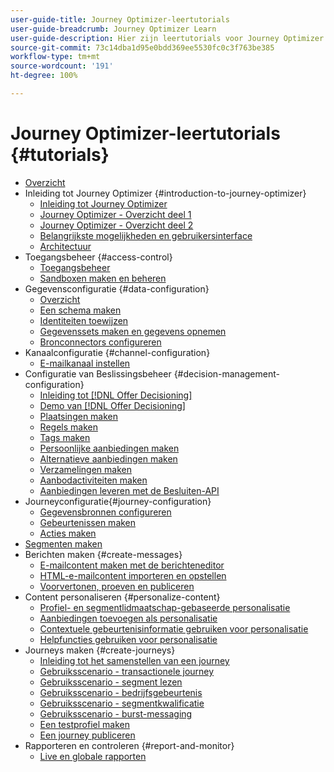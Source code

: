 ```yaml
---
user-guide-title: Journey Optimizer-leertutorials
user-guide-breadcrumb: Journey Optimizer Learn
user-guide-description: Hier zijn leertutorials voor Journey Optimizer.
source-git-commit: 73c14dba1d95e0bdd369ee5530fc0c3f763be385
workflow-type: tm+mt
source-wordcount: '191'
ht-degree: 100%

---
```



# Journey Optimizer-leertutorials {#tutorials}

+ [Overzicht](/help/overview.md)
+ Inleiding tot Journey Optimizer {#introduction-to-journey-optimizer}
   + [Inleiding tot Journey Optimizer](/help/introduction/introduction.md)
   + [Journey Optimizer - Overzicht deel 1](/help/introduction/journey-optimizer-overview-part-1.md)
   + [Journey Optimizer - Overzicht deel 2](/help/introduction/journey-optimizer-overview-part-2.md)
   + [Belangrijkste mogelijkheden en gebruikersinterface](/help/introduction/key-capabilities-and-user-interface.md)
   + [Architectuur](/help/introduction/architecture.md)
+ Toegangsbeheer {#access-control}
   + [Toegangsbeheer](/help/set-up-access/access-management.md)
   + [Sandboxen maken en beheren](/help/set-up-access/create-and-manage-sandboxes.md)
+ Gegevensconfiguratie {#data-configuration}
   + [Overzicht](/help/set-up-data/set-up-data-overview.md)
   + [Een schema maken](/help/set-up-data/create-schema.md)
   + [Identiteiten toewijzen](/help/set-up-data/map-identities.md)
   + [Gegevenssets maken en gegevens opnemen](/help/set-up-data/create-datasets-and-ingest-data.md)
   + [Bronconnectors configureren](/help/set-up-data/configure-source-connectors.md)
+ Kanaalconfiguratie {#channel-configuration}
   + [E-mailkanaal instellen](/help/set-up-email-channel/set-up-email-channel.md)
+ Configuratie van Beslissingsbeheer {#decision-management-configuration}
   + [Inleiding tot [!DNL Offer Decisioning]](/help/set-up-decision-management/introduction-to-offer-decisioning.md)
   + [Demo van [!DNL Offer Decisioning]](/help/set-up-decision-management/demo-of-offer-decisioning.md)
   + [Plaatsingen maken](/help/set-up-decision-management/create-placements.md)
   + [Regels maken](/help/set-up-decision-management/create-rules.md)
   + [Tags maken](/help/set-up-decision-management/create-tags.md)
   + [Persoonlijke aanbiedingen maken](/help/set-up-decision-management/create-personalized-offers.md)
   + [Alternatieve aanbiedingen maken](/help/set-up-decision-management/create-fallback-offers.md)
   + [Verzamelingen maken](/help/set-up-decision-management/create-collections.md)
   + [Aanbodactiviteiten maken](/help/set-up-decision-management/create-offer-activities.md)
   + [Aanbiedingen leveren met de Besluiten-API](/help/set-up-decision-management/deliver-offers-with-the-decisions-api.md)
+ Journeyconfiguratie{#journey-configuration}
   + [Gegevensbronnen configureren](/help/set-up-journeys/configure-data-sources.md)
   + [Gebeurtenissen maken](/help/set-up-journeys/create-events.md)
   + [Acties maken](/help/set-up-journeys/create-actions.md)
+ [Segmenten maken](/help/set-up-resources/create-segments.md)
+ Berichten maken {#create-messages}
   + [E-mailcontent maken met de berichteneditor](/help/create-messages/create-email-content-with-the-message-editor.md)
   + [HTML-e-mailcontent importeren en opstellen](/help/create-messages/import-and-author-html-email-content.md)
   + [Voorvertonen, proeven en publiceren](/help/create-messages/preview-proof-and-publish.md)
+ Content personaliseren {#personalize-content}
   + [Profiel- en segmentlidmaatschap-gebaseerde personalisatie](/help/personalize-content/profile-and-segment-membership-based-personalization.md)
   + [Aanbiedingen toevoegen als personalisatie](/help/personalize-content/add-offer-decisioning-to-messages.md)
   + [Contextuele gebeurtenisinformatie gebruiken voor personalisatie](/help/personalize-content/use-contextual-event-information-for-personalization.md)
   + [Helpfuncties gebruiken voor personalisatie](/help/personalize-content/use-helper-functions-for-personalization.md)
+ Journeys maken {#create-journeys}
   + [Inleiding tot het samenstellen van een journey](/help/create-journeys/introduction-to-building-a-journey.md)
   + [Gebruiksscenario - transactionele journey](/help/create-journeys/use-case-transactional-journey.md)
   + [Gebruiksscenario - segment lezen](/help/create-journeys/use-case-read-segment.md)
   + [Gebruiksscenario - bedrijfsgebeurtenis](/help/create-journeys/use-case-business-event.md)
   + [Gebruiksscenario - segmentkwalificatie](/help/create-journeys/use-case-read-segment-qualification.md)
   + [Gebruiksscenario - burst-messaging](/help/create-journeys/use-case-burst-message.md)
   + [Een testprofiel maken](/help/create-journeys/test-a-journey.md)
   + [Een journey publiceren](/help/create-journeys/publish-a-journey.md)
+ Rapporteren en controleren {#report-and-monitor}
   + [Live en globale rapporten](/help/report-and-monitor/live-and-global-reports.md)
